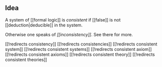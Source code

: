 
## Idea

A system of [[formal logic]] is _consistent_ if [[false]] is not [[deduction|deducible]] in the system.

Otherwise one speaks of _[[inconsistency]]_. See there for more.


[[!redirects consistency]]
[[!redirects consistencies]]
[[!redirects consistent system]]
[[!redirects consistent systems]]
[[!redirects consistent axiom]]
[[!redirects consistent axioms]]
[[!redirects consistent theory]]
[[!redirects consistent theories]]
